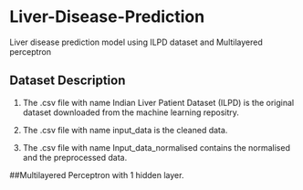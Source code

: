 # Liver-Disease-Prediction
Liver disease prediction model using ILPD dataset and Multilayered perceptron

## Dataset Description

1. The .csv file with name Indian Liver Patient Dataset (ILPD) is the original dataset downloaded from the machine learning repositry.

2. The .csv file with name input_data is the cleaned data.

3. The .csv file with name Input_data_normalised contains the normalised and the preprocessed data.


##Multilayered Perceptron with 1 hidden layer.
